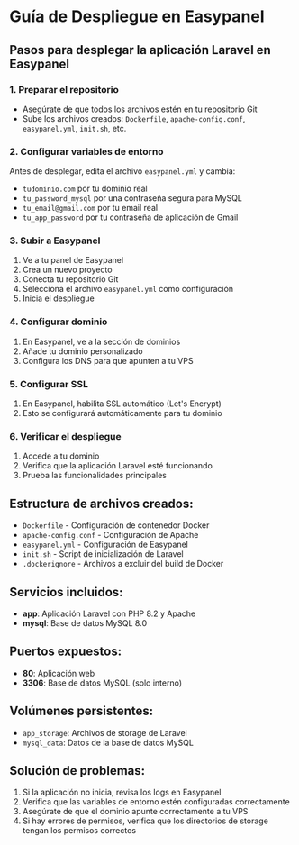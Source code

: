 # Guía de Despliegue en Easypanel

## Pasos para desplegar la aplicación Laravel en Easypanel

### 1. Preparar el repositorio
- Asegúrate de que todos los archivos estén en tu repositorio Git
- Sube los archivos creados: `Dockerfile`, `apache-config.conf`, `easypanel.yml`, `init.sh`, etc.

### 2. Configurar variables de entorno
Antes de desplegar, edita el archivo `easypanel.yml` y cambia:
- `tudominio.com` por tu dominio real
- `tu_password_mysql` por una contraseña segura para MySQL
- `tu_email@gmail.com` por tu email real
- `tu_app_password` por tu contraseña de aplicación de Gmail

### 3. Subir a Easypanel
1. Ve a tu panel de Easypanel
2. Crea un nuevo proyecto
3. Conecta tu repositorio Git
4. Selecciona el archivo `easypanel.yml` como configuración
5. Inicia el despliegue

### 4. Configurar dominio
1. En Easypanel, ve a la sección de dominios
2. Añade tu dominio personalizado
3. Configura los DNS para que apunten a tu VPS

### 5. Configurar SSL
1. En Easypanel, habilita SSL automático (Let's Encrypt)
2. Esto se configurará automáticamente para tu dominio

### 6. Verificar el despliegue
1. Accede a tu dominio
2. Verifica que la aplicación Laravel esté funcionando
3. Prueba las funcionalidades principales

## Estructura de archivos creados:
- `Dockerfile` - Configuración de contenedor Docker
- `apache-config.conf` - Configuración de Apache
- `easypanel.yml` - Configuración de Easypanel
- `init.sh` - Script de inicialización de Laravel
- `.dockerignore` - Archivos a excluir del build de Docker

## Servicios incluidos:
- **app**: Aplicación Laravel con PHP 8.2 y Apache
- **mysql**: Base de datos MySQL 8.0

## Puertos expuestos:
- **80**: Aplicación web
- **3306**: Base de datos MySQL (solo interno)

## Volúmenes persistentes:
- `app_storage`: Archivos de storage de Laravel
- `mysql_data`: Datos de la base de datos MySQL

## Solución de problemas:
1. Si la aplicación no inicia, revisa los logs en Easypanel
2. Verifica que las variables de entorno estén configuradas correctamente
3. Asegúrate de que el dominio apunte correctamente a tu VPS
4. Si hay errores de permisos, verifica que los directorios de storage tengan los permisos correctos 